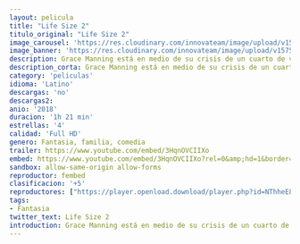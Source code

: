 ```yaml
---
layout: pelicula
title: "Life Size 2"
titulo_original: "Life Size 2"
image_carousel: 'https://res.cloudinary.com/innovateam/image/upload/v1575333545/life-min_pqxy4j.jpg'
image_banner: 'https://res.cloudinary.com/innovateam/image/upload/v1575333545/Life-Size-2-Poster-Tyra-Banks-Eve-min_gktcts.jpg'
description: Grace Manning está en medio de su crisis de un cuarto de vida, al darse cuenta de que está en su cabeza como CEO. Para empeorar las cosas, sus formas de niño salvaje están haciendo que las acciones de la compañía se desplomen. Con la ayuda de su joven vecina de al lado, la vieja muñeca Eve de Grace se despierta mágicamente para ayudarla a volver a encarrilarse y darle la confianza de ser la mujer y líder que Eve sabe que Grace puede ser.
description_corta: Grace Manning está en medio de su crisis de un cuarto de vida, al darse cuenta de que está en su cabeza como CEO. Para empeorar las cosas, sus formas de niño salvaje están haciendo que las acciones de la...
category: 'peliculas'
idioma: 'Latino'
descargas: 'no'
descargas2:
anio: '2018'
duracion: '1h 21 min'
estrellas: '4'
calidad: 'Full HD'
genero: Fantasia, familia, comedia
trailer: https://www.youtube.com/embed/3HqnOVCIIXo
embed: https://www.youtube.com/embed/3HqnOVCIIXo?rel=0&amp;hd=1&border=0&wmode=opaque&enablejsapi=1&modestbranding=1&controls=1&showinfo=1
sandbox: allow-same-origin allow-forms
reproductor: fembed
clasificacion: '+5'
reproductores: ["https://player.openload.download/player.php?id=NThheE8vVlFPWUVQaGo2Y0JxclF0cm5MNkVqdmxoaVlaV2kxUnhabU1Xc0xDTFBERTREVGUzZ0FibFVac1ExNWdlWnhjVFBmcDdjc0dXZnBtdG5Ic2c9PQ","https://www.zembed.to/public/dist/asteroid.html?id=c269d514c2992f134613e0e1e11ec865&title=Life-Size%202:%20A%20Christmas%20Eve"]
tags:
- Fantasia
twitter_text: Life Size 2
introduction: Grace Manning está en medio de su crisis de un cuarto de vida, al darse cuenta de que está en su cabeza como CEO. Para empeorar las cosas, sus formas de niño salvaje están haciendo que las acciones de la
---
```













